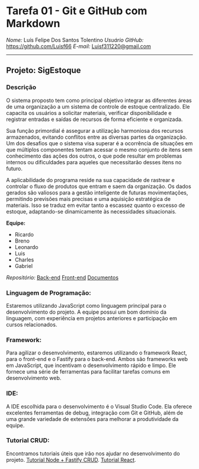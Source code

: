 # Tarefa 01 - Git e GitHub com Markdown

*Nome:* Luís Felipe Dos Santos Tolentino
*Usuário GitHub:* https://github.com/Luisf66
*E-mail:* Luisf311220@gmail.com

---

## Projeto: SigEstoque

### Descrição

O sistema proposto tem como principal objetivo integrar as diferentes áreas de uma
organização a um sistema de controle de estoque centralizado. Ele capacita os usuários a
solicitar materiais, verificar disponibilidade e registrar entradas e saídas de recursos de
forma eficiente e organizada.

Sua função primordial é assegurar a utilização harmoniosa dos recursos
armazenados, evitando conflitos entre as diversas partes da organização. Um dos desafios
que o sistema visa superar é a ocorrência de situações em que múltiplos componentes
tentam acessar o mesmo conjunto de itens sem conhecimento das ações dos outros, o que
pode resultar em problemas internos ou dificuldades para aqueles que necessitarão desses
itens no futuro.

A aplicabilidade do programa reside na sua capacidade de rastrear e controlar o
fluxo de produtos que entram e saem da organização. Os dados gerados são valiosos para
a gestão inteligente de futuras movimentações, permitindo previsões mais precisas e uma
aquisição estratégica de materiais. Isso se traduz em evitar tanto a escassez quanto o
excesso de estoque, adaptando-se dinamicamente às necessidades situacionais.

**Equipe:**  
- Ricardo
- Breno
- Leonardo
- Luis
- Charles
- Gabriel

*Repositório:* 
[Back-end](https://github.com/leonardobezrr/sig-estoque-back-end)
[Front-end](https://github.com/leonardobezrr/sig-estoque-front-end)
[Documentos](https://github.com/leonardobezrr/sig-storage.git)

### Linguagem de Programação:
Estaremos utilizando JavaScript como linguagem principal para o desenvolvimento do projeto. A equipe possui um bom domínio da linguagem, com experiência em projetos anteriores e participação em cursos relacionados.

### Framework:
Para agilizar o desenvolvimento, estaremos utilizando o framework React, para o front-end e o Fastify para o back-end. Ambos são frameworks web em JavaScript, que incentivam o desenvolvimento rápido e limpo. Ele fornece uma série de ferramentas para facilitar tarefas comuns em desenvolvimento web.

### IDE:
A IDE escolhida para o desenvolvimento é o Visual Studio Code. Ela oferece excelentes ferramentas de debug, integração com Git e GitHub, além de uma grande variedade de extensões para melhorar a produtividade da equipe.

### Tutorial CRUD:
Encontramos tutoriais úteis que irão nos ajudar no desenvolvimento do projeto. [Tutorial Node + Fastify CRUD](https://www.youtube.com/watch?v=LMoMHP44-xM). [Tutorial React](https://www.youtube.com/watch?v=1bEbBkWc4-I&list=PL29TaWXah3iZktD5o1IHbc7JDqG_80iOm).
